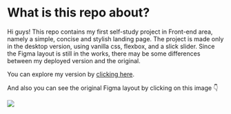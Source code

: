 # What is this repo about?
Hi guys! This repo contains my first self-study project in Front-end area, namely a simple, concise and stylish landing page. The project is made only in the desktop version, using vanilla css, flexbox, and a slick slider. Since the Figma layout is still in the works, there may be some differences between my deployed version and the original.

You can explore my version by <a href="https://fe-ss-1-qwery.netlify.app/" target="_blank">clicking here</a>.

And also you can see the original Figma layout by clicking on this image 👇

<a href="https://www.figma.com/file/v2xVpUP9aLOI9re7CHIvoX/QWERy---Landing-Page-DESIGN-(Community)?node-id=0%3A1" target="_blank"><img src="https://github.com/Ser-Martin/FE-SS-1-QWERy/blob/master/img/QWERy-cover.png"></a>
